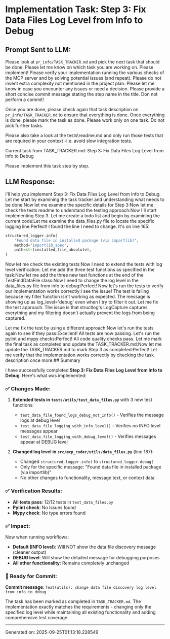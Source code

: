 # Implementation Task: Step 3: Fix Data Files Log Level from Info to Debug

## Prompt Sent to LLM:
Please look at `pr_info/TASK_TRACKER.md` and pick the next task that should be done.
Please let me know on which task you are working on.
Please implement!
Please verify your implementation running the various checks of the MCP server and by solving potential issues (and repeat).
Please do not invent extra complexity not mentioned in the project plan.
Please let me know in case you encounter any issues or need a decision.
Please provide a short concise commit message stating the step name in the title. Don not perform a commit!

Once you are done, please check again that task description on `pr_info/TASK_TRACKER.md` to ensure that everything is done.
Once everything is done, please mark the task as done.
Please work only on one task. Do not pick further tasks.

Please also take a look at the tests\readme.md and only run those tests that are required in your context -i.e. avoid slow integration tests.

Current task from TASK_TRACKER.md: Step 3: Fix Data Files Log Level from Info to Debug

Please implement this task step by step.

## LLM Response:
I'll help you implement Step 3: Fix Data Files Log Level from Info to Debug. Let me start by examining the task tracker and understanding what needs to be done.Now let me examine the specific details for Step 3:Now let me check the tests readme to understand the testing approach:Now I'll start implementing Step 3. Let me create a todo list and begin by examining the current code:Let me examine the data_files.py file to locate the specific logging line:Perfect! I found the line I need to change. It's on line 165:

```python
structured_logger.info(
    "Found data file in installed package (via importlib)",
    method="importlib_spec",
    path=str(installed_file_absolute),
)
```

Now let me check the existing tests:Now I need to extend the tests with log level verification. Let me add the three test functions as specified in the task:Now let me add the three new test functions at the end of the TestFindDataFile class:Now I need to change the log level in the data_files.py file from info to debug:Perfect! Now let's run the tests to verify our implementation works correctly:I see the issue! The test is failing because my filter function isn't working as expected. The message is showing up as log_level='debug' even when I try to filter it out. Let me fix the test approach. The issue is that structlog's LogCapture captures everything and my filtering doesn't actually prevent the logs from being captured.

Let me fix the test by using a different approach:Now let's run the tests again to see if they pass:Excellent! All tests are now passing. Let's run the pylint and mypy checks:Perfect! All code quality checks pass. Let me mark the final task as completed and update the TASK_TRACKER.md:Now let me update the TASK_TRACKER.md to mark Step 3 as completed:Perfect! Let me verify that the implementation works correctly by checking the task description once more:## Summary

I have successfully completed **Step 3: Fix Data Files Log Level from Info to Debug**. Here's what was implemented:

### ✅ Changes Made:

1. **Extended tests in `tests/utils/test_data_files.py`** with 3 new test functions:
   - `test_data_file_found_logs_debug_not_info()` - Verifies the message logs at debug level
   - `test_data_file_logging_with_info_level()` - Verifies no INFO level messages appear
   - `test_data_file_logging_with_debug_level()` - Verifies messages appear at DEBUG level

2. **Changed log level in `src/mcp_coder/utils/data_files.py`** (line 187):
   - Changed `structured_logger.info(` to `structured_logger.debug(`
   - Only for the specific message: "Found data file in installed package (via importlib)"
   - No other changes to functionality, message text, or context data

### ✅ Verification Results:

- **All tests pass**: 12/12 tests in `test_data_files.py` 
- **Pylint check**: No issues found
- **Mypy check**: No type errors found

### ✅ Impact:

Now when running workflows:
- **Default (INFO level)**: Will NOT show the data file discovery message (cleaner output)
- **DEBUG level**: Will show the detailed message for debugging purposes
- **All other functionality**: Remains completely unchanged

### 📝 Ready for Commit:

**Commit message**: `feat(utils): change data file discovery log level from info to debug`

The task has been marked as completed in `TASK_TRACKER.md`. The implementation exactly matches the requirements - changing only the specified log level while maintaining all existing functionality and adding comprehensive test coverage.

---
Generated on: 2025-09-25T01:13:18.228549
